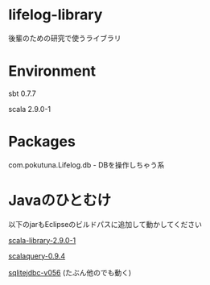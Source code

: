 # lifelog-library

後輩のための研究で使うライブラリ


# Environment

sbt 0.7.7

scala 2.9.0-1


# Packages

com.pokutuna.Lifelog.db - DBを操作しちゃう系


# Javaのひとむけ

以下のjarもEclipseのビルドパスに追加して動かしてください

[scala-library-2.9.0-1](http://scala-tools.org/repo-releases/org/scala-lang/scala-library/2.9.0-1/scala-library-2.9.0-1.jar)

[scalaquery-0.9.4](http://scala-tools.org/repo-releases/org/scalaquery/scalaquery_2.9.0/0.9.4/scalaquery_2.9.0-0.9.4.jar)

[sqlitejdbc-v056](http://files.zentus.com/sqlitejdbc/sqlitejdbc-v056.jar)
(たぶん他のでも動く)




